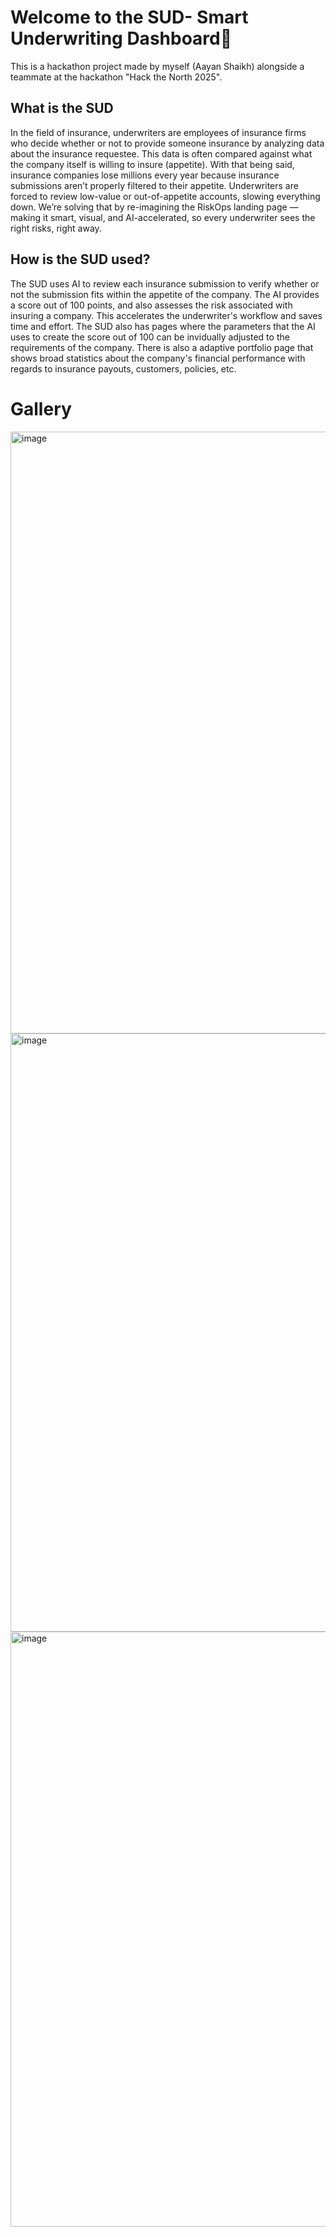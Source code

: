 # Welcome to the SUD- Smart Underwriting Dashboard👋

This is a hackathon project made by myself (Aayan Shaikh) alongside a teammate at the hackathon "Hack the North 2025". 

## What is the SUD

In the field of insurance, underwriters are employees of insurance firms who decide whether or not to provide someone insurance by analyzing data about the insurance requestee. This data is often compared against what the company itself is willing to insure (appetite). With that being said, insurance companies lose millions every year because insurance submissions aren’t properly filtered to their appetite. Underwriters are forced to review low-value or out-of-appetite accounts, slowing everything down. We’re solving that by re-imagining the RiskOps landing page — making it smart, visual, and AI-accelerated, so every underwriter sees the right risks, right away.

## How is the SUD used?
The SUD uses AI to review each insurance submission to verify whether or not the submission fits within the appetite of the company. The AI provides a score out of 100 points, and also assesses the risk associated with insuring a company. This accelerates the underwriter's workflow and saves time and effort. The SUD also has pages where the parameters that the AI uses to create the score out of 100 can be invidually adjusted to the requirements of the company. There is also a adaptive portfolio page that shows broad statistics about the company's financial performance with regards to insurance payouts, customers, policies, etc. 

# Gallery 
<img width="1855" height="963" alt="image" src="https://github.com/user-attachments/assets/b7e07c26-41ce-4322-8b59-1e953b157b7f" />

<img width="1847" height="957" alt="image" src="https://github.com/user-attachments/assets/ce619c2c-8e81-42ae-92c3-ac4d63165920" />

<img width="1846" height="952" alt="image" src="https://github.com/user-attachments/assets/484beeaf-2c72-4f72-9ba5-b260ee974f2e" />
